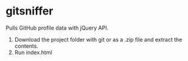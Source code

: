 # gitsniffer
Pulls GitHub profile data with jQuery API.

1. Download the project folder with git or as a .zip file and extract the contents.
2. Run index.html
